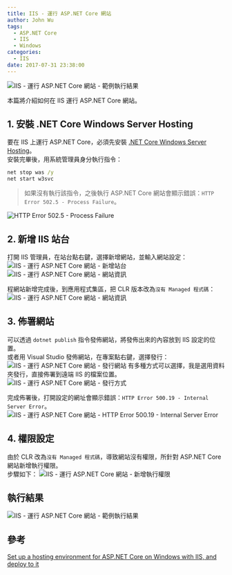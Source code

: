 ```yaml
---
title: IIS - 運行 ASP.NET Core 網站
author: John Wu
tags:
  - ASP.NET Core
  - IIS
  - Windows
categories:
  - IIS
date: 2017-07-31 23:38:00
---
```

![IIS - 運行 ASP.NET Core 網站 - 範例執行結果](/images/pasted-256.png)

本篇將介紹如何在 IIS 運行 ASP.NET Core 網站。  

<!-- more -->

## 1. 安裝 .NET Core Windows Server Hosting

要在 IIS 上運行 ASP.NET Core，必須先安裝 [.NET Core Windows Server Hosting](https://go.microsoft.com/fwlink/?linkid=848766)。  
安裝完畢後，用系統管理員身分執行指令：
```bat
net stop was /y
net start w3svc
```
> 如果沒有執行該指令，之後執行 ASP.NET Core 網站會顯示錯誤：`HTTP Error 502.5 - Process Failure`。  

![HTTP Error 502.5 - Process Failure](/images/pasted-257.png)

## 2. 新增 IIS 站台

打開 IIS 管理員，在站台點右鍵，選擇新增網站，並輸入網站設定：
![IIS - 運行 ASP.NET Core 網站 - 新增站台](/images/pasted-251.png)
![IIS - 運行 ASP.NET Core 網站 - 網站資訊](/images/pasted-252.png)

程網站新增完成後，到應用程式集區，把 CLR 版本改為`沒有 Managed 程式碼`：
![IIS - 運行 ASP.NET Core 網站 - 網站資訊](/images/pasted-253.png)

## 3. 佈署網站

可以透過 `dotnet publish` 指令發佈網站，將發佈出來的內容放到 IIS 設定的位置。  
或者用 Visual Studio 發佈網站，在專案點右鍵，選擇發行：
![IIS - 運行 ASP.NET Core 網站 - 發行網站](/images/pasted-249.png)
有多種方式可以選擇，我是選用資料夾發行，直接佈署到遠端 IIS 的檔案位置。
![IIS - 運行 ASP.NET Core 網站 - 發行方式](/images/pasted-250.png)

完成佈署後，打開設定的網址會顯示錯誤：`HTTP Error 500.19 - Internal Server Error`。
![IIS - 運行 ASP.NET Core 網站 - HTTP Error 500.19 - Internal Server Error](/images/pasted-254.png)

## 4. 權限設定

由於 CLR 改為`沒有 Managed 程式碼`，導致網站沒有權限，所針對 ASP.NET Core 網站新增執行權限。  
步驟如下：
![IIS - 運行 ASP.NET Core 網站 - 新增執行權限](/images/pasted-255.png)

## 執行結果

![IIS - 運行 ASP.NET Core 網站 - 範例執行結果](/images/pasted-256.png)

## 參考

[Set up a hosting environment for ASP.NET Core on Windows with IIS, and deploy to it](https://docs.microsoft.com/en-us/aspnet/core/publishing/iis)  